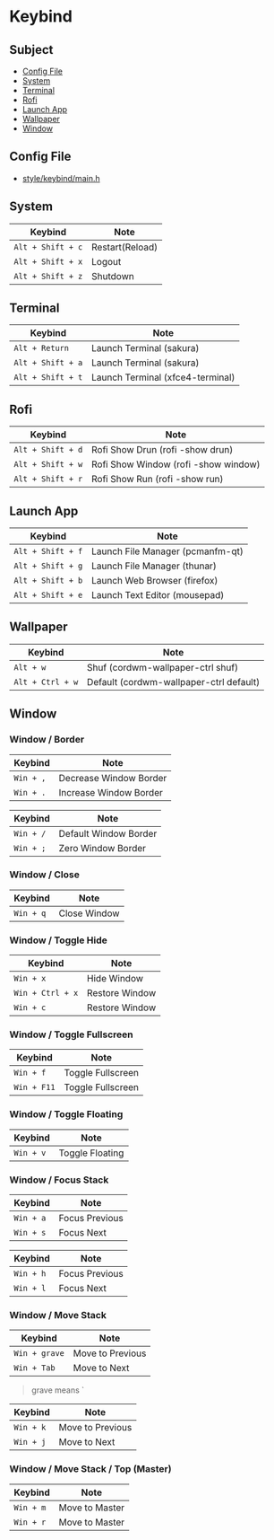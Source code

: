 

# Keybind

## Subject

* [Config File](#config-file)
* [System](#system)
* [Terminal](#terminal)
* [Rofi](#rofi)
* [Launch App](#launch-app)
* [Wallpaper](#wallpaper)
* [Window](#window)


## Config File

* [style/keybind/main.h](https://github.com/samwhelp/cordwm/blob/main/asset/src/cordwm/style/keybind/main.h)


## System

| Keybind           | Note            |
| ----------------- | --------------- |
| `Alt + Shift + c` | Restart(Reload) |
| `Alt + Shift + x` | Logout          |
| `Alt + Shift + z` | Shutdown        |


## Terminal

| Keybind           | Note                              |
| ----------------- | --------------------------------- |
| `Alt + Return`    | Launch Terminal (sakura)          |
| `Alt + Shift + a` | Launch Terminal (sakura)          |
| `Alt + Shift + t` | Launch Terminal (xfce4-terminal)  |


## Rofi

| Keybind           | Note                                  |
| ----------------- | ------------------------------------- |
| `Alt + Shift + d` | Rofi Show Drun    (rofi -show drun)   |
| `Alt + Shift + w` | Rofi Show Window  (rofi -show window) |
| `Alt + Shift + r` | Rofi Show Run     (rofi -show run)    |


## Launch App

| Keybind           | Note                              |
| ----------------- | ----------------------------------|
| `Alt + Shift + f` | Launch File Manager  (pcmanfm-qt) |
| `Alt + Shift + g` | Launch File Manager  (thunar)     |
| `Alt + Shift + b` | Launch Web Browser   (firefox)    |
| `Alt + Shift + e` | Launch Text Editor   (mousepad)   |


## Wallpaper

| Keybind           | Note                                     |
| ----------------- | ---------------------------------------- |
| `Alt + w`         | Shuf     (cordwm-wallpaper-ctrl shuf)    |
| `Alt + Ctrl + w`  | Default  (cordwm-wallpaper-ctrl default) |


## Window

### Window / Border

| Keybind           | Note                   |
| ----------------- | ---------------------- |
| `Win + ,`         | Decrease Window Border |
| `Win + .`         | Increase Window Border |

| Keybind           | Note                   |
| ----------------- | ---------------------- |
| `Win + /`         | Default Window Border  |
| `Win + ;`         | Zero Window Border     |


### Window / Close

| Keybind           | Note         |
| ----------------- | ------------ |
| `Win + q`         | Close Window |


### Window / Toggle Hide

| Keybind           | Note           |
| ----------------- | -------------- |
| `Win + x`         | Hide Window    |
| `Win + Ctrl + x`  | Restore Window |
| `Win + c`         | Restore Window |


### Window / Toggle Fullscreen

| Keybind           | Note              |
| ----------------- | ----------------- |
| `Win + f`         | Toggle Fullscreen |
| `Win + F11`       | Toggle Fullscreen |


### Window / Toggle Floating

| Keybind           | Note            |
| ----------------- | --------------- |
| `Win + v`         | Toggle Floating |


### Window / Focus Stack

| Keybind           | Note            |
| ----------------- | --------------- |
| `Win + a`         | Focus Previous  |
| `Win + s`         | Focus Next      |

| Keybind           | Note            |
| ----------------- | --------------- |
| `Win + h`         | Focus Previous  |
| `Win + l`         | Focus Next      |


### Window / Move Stack

| Keybind           | Note             |
| ----------------- | ---------------- |
| `Win + grave`     | Move to Previous |
| `Win + Tab`       | Move to Next     |

> grave means `

| Keybind           | Note             |
| ----------------- | ---------------- |
| `Win + k`         | Move to Previous |
| `Win + j`         | Move to Next     |


### Window / Move Stack / Top (Master)

| Keybind           | Note           |
| ----------------- | -------------- |
| `Win + m`         | Move to Master |
| `Win + r`         | Move to Master |
